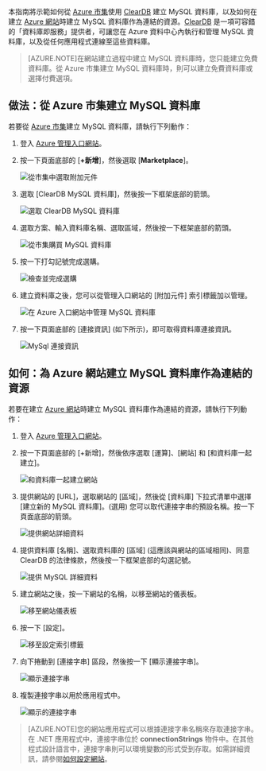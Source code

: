 本指南將示範如何從 [Azure 市集]使用 [ClearDB] 建立 MySQL 資料庫，以及如何在建立 [Azure 網站][waws]時建立 MySQL 資料庫作為連結的資源。[ClearDB] 是一項可容錯的「資料庫即服務」提供者，可讓您在 Azure 資料中心內執行和管理 MySQL 資料庫，以及從任何應用程式連線至這些資料庫。

> [AZURE.NOTE]在網站建立過程中建立 MySQL 資料庫時，您只能建立免費資料庫。從 Azure 市集建立 MySQL 資料庫時，則可以建立免費資料庫或選擇付費選項。

## 做法：從 Azure 市集建立 MySQL 資料庫

若要從 [Azure 市集]建立 MySQL 資料庫，請執行下列動作：

1. 登入 [Azure 管理入口網站][portal]。
2. 按一下頁面底部的 [**+新增**]，然後選取 [**Marketplace**]。

	![從市集中選取附加元件](./media/create-mysql-db/select-store.png)

3. 選取 [ClearDB MySQL 資料庫]，然後按一下框架底部的箭頭。

	![選取 ClearDB MySQL 資料庫](./media/create-mysql-db/select-cleardb-mysql.png)

4. 選取方案、輸入資料庫名稱、選取區域，然後按一下框架底部的箭頭。

	![從市集購買 MySQL 資料庫](./media/create-mysql-db/purchase-mysql.png)

5. 按一下打勾記號完成選購。

	![檢查並完成選購](./media/create-mysql-db/complete-mysql-purchase.png)

6. 建立資料庫之後，您可以從管理入口網站的 [附加元件] 索引標籤加以管理。

	![在 Azure 入口網站中管理 MySQL 資料庫](./media/create-mysql-db/manage-mysql-add-on.png)

7. 按一下頁面底部的 [連接資訊] (如下所示)，即可取得資料庫連接資訊。

	![MySql 連接資訊](./media/create-mysql-db/mysql-conn-info.png)


## 如何：為 Azure 網站建立 MySQL 資料庫作為連結的資源

若要在建立 [Azure 網站][waws]時建立 MySQL 資料庫作為連結的資源，請執行下列動作：

1. 登入 [Azure 管理入口網站][portal]。
2. 按一下頁面底部的 [+新增]，然後依序選取 [運算]、[網站] 和 [和資料庫一起建立]。

	![和資料庫一起建立網站](./media/create-mysql-db/custom_create.png)

3. 提供網站的 [URL]，選取網站的 [區域]，然後從 [資料庫] 下拉式清單中選擇 [建立新的 MySQL 資料庫]。(選用) 您可以取代連接字串的預設名稱。按一下頁面底部的箭頭。

	![提供網站詳細資料](./media/create-mysql-db/provide-website-details.png)

4. 提供資料庫 [名稱]、選取資料庫的 [區域] (這應該與網站的區域相同)、同意 ClearDB 的法律條款，然後按一下框架底部的勾選記號。

	![提供 MySQL 詳細資料](./media/create-mysql-db/provide-mysql-details.png)

5. 建立網站之後，按一下網站的名稱，以移至網站的儀表板。

	![移至網站儀表板](./media/create-mysql-db/go-to-website-dashboard.png)

6. 按一下 [設定]。

	![移至設定索引標籤](./media/create-mysql-db/go-to-configure-tab.png)

7. 向下捲動到 [連接字串] 區段，然後按一下 [顯示連接字串]。

	![顯示連接字串](./media/create-mysql-db/show-conn-string.png)

8. 複製連接字串以用於應用程式中。

	![顯示的連接字串](./media/create-mysql-db/shown-conn-string.png)

> [AZURE.NOTE]您的網站應用程式可以根據連接字串名稱來存取連接字串。在 .NET 應用程式中，連接字串位於 **connectionStrings** 物件中。在其他程式設計語言中，連接字串則可以環境變數的形式受到存取。如需詳細資訊，請參閱[如何設定網站][configure]。

[ClearDB]: http://www.cleardb.com/
[Azure 市集]: http://www.cleardb.com/
[waws]: /documentation/services/web-sites/
[Azure 市集]: ../articles/store.md
[ClearDB]: ../articles/store.md
[portal]: http://manage.windowsazure.com
[configure]: ../article/app-service-web/web-sites-configure.md

<!---HONumber=July15_HO1-->